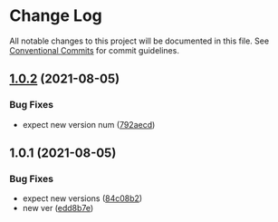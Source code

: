 # Change Log

All notable changes to this project will be documented in this file.
See [Conventional Commits](https://conventionalcommits.org) for commit guidelines.

## [1.0.2](https://github.com/kelvin94/lerna-playground/compare/@klin/pkg2@1.0.1...@klin/pkg2@1.0.2) (2021-08-05)


### Bug Fixes

* expect new version num ([792aecd](https://github.com/kelvin94/lerna-playground/commit/792aecda270e96f9da240516da39f01d3d2c82c1))





## 1.0.1 (2021-08-05)


### Bug Fixes

* expect new versions ([84c08b2](https://github.com/kelvin94/lerna-playground/commit/84c08b2b953e416a326c7e1e7e27476a7d8731aa))
* new ver ([edd8b7e](https://github.com/kelvin94/lerna-playground/commit/edd8b7e52d8b18f5ace59f825ac8c14e8cf659de))
